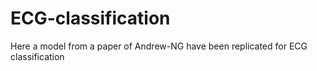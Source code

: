 # ECG-classification
Here a model from a paper of Andrew-NG have been replicated for ECG classification
